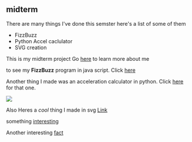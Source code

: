 ## <h>midterm</h>
There are many things I've done this semster here's a list of some of them
* FizzBuzz
* Python Accel caclulator
* SVG creation

<body>This is my midterm project
 Go <a href = https://github.com/bigal2021/midterm/blob/main/aboutme.md> here</a> to learn more about me
 
to see my **FizzBuzz** program in java script. Click <a href = https://github.com/bigal2021/midterm/blob/main/FizzBuzz%20in%20javascript>here</a> 
</body>


<body>
 <p>Another thing I made was an acceleration calculator in python. Click <a href = https://github.com/bigal2021/midterm/blob/main/objectpncalc.py>here</a> for that one.</p>
 <img src = https://upload.wikimedia.org/wikipedia/commons/thumb/c/c3/Python-logo-notext.svg/121px-Python-logo-notext.svg.png></img>
</body>

Also Heres a _cool_ thing I made in svg
<a href =https://htmlpreview.github.io/?https://github.com/bigal2021/midterm/blob/main/squirtlesquad5.html>Link</a>

<body>something <a href = https://github.com/bigal2021/midterm/blob/main/interesting.md>interesting</a>
<p>Another interesting <a href = https://github.com/bigal2021/midterm/blob/main/another%20interesting%20fact.md>fact</a></p></body>
